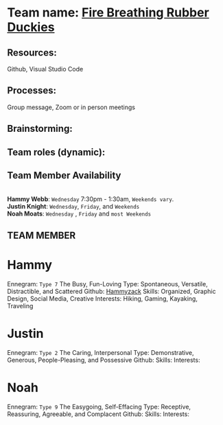 # Team name: [Fire Breathing Rubber Duckies](https://images.app.goo.gl/oF2PzsmXxMRqzDZ76)

## Resources: 
Github, Visual Studio Code
## Processes:
Group message, Zoom or in person meetings

## Brainstorming:

## Team roles (dynamic): 

## Team Member Availability
<br> **Hammy Webb**: `Wednesday` 7:30pm - 1:30am, `Weekends vary`.
<br> **Justin Knight**: `Wednesday`, `Friday`, and `Weekends`
<br> **Noah Moats**: `Wednesday` , `Friday` and `most Weekends`


## TEAM MEMBER
# Hammy
Ennegram: `Type 7` The Busy, Fun-Loving Type: Spontaneous, Versatile, Distractible, and Scattered
Github: [Hammyzack](https://github.com/Hammyzack)
Skills: Organized, Graphic Design, Social Media, Creative
Interests: Hiking, Gaming, Kayaking, Traveling

# Justin
Ennegram: `Type 2` The Caring, Interpersonal Type: Demonstrative, Generous, People-Pleasing, and Possessive
Github: 
Skills: 
Interests: 

# Noah
Ennegram: `Type 9` The Easygoing, Self-Effacing Type: Receptive, Reassuring, Agreeable, and Complacent
Github: 
Skills: 
Interests: 
